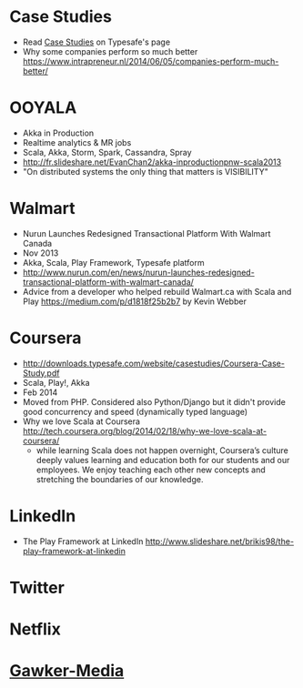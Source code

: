 Case Studies
======
* Read [Case Studies](http://www.typesafe.com/company/casestudies) on Typesafe's page
* Why some companies perform so much better https://www.intrapreneur.nl/2014/06/05/companies-perform-much-better/

OOYALA
======
* Akka in Production
* Realtime analytics & MR jobs
* Scala, Akka, Storm, Spark, Cassandra, Spray
* http://fr.slideshare.net/EvanChan2/akka-inproductionpnw-scala2013
* "On distributed systems the only thing that matters is VISIBILITY"

Walmart
=======
* Nurun Launches Redesigned Transactional Platform With Walmart Canada
* Nov 2013
* Akka, Scala, Play Framework, Typesafe platform
* http://www.nurun.com/en/news/nurun-launches-redesigned-transactional-platform-with-walmart-canada/
* Advice from a developer who helped rebuild Walmart.ca with Scala and Play https://medium.com/p/d1818f25b2b7 by Kevin Webber

Coursera
========
* http://downloads.typesafe.com/website/casestudies/Coursera-Case-Study.pdf
* Scala, Play!, Akka
* Feb 2014
* Moved from PHP. Considered also Python/Django but it didn't provide good concurrency and speed (dynamically typed language)
* Why we love Scala at Coursera http://tech.coursera.org/blog/2014/02/18/why-we-love-scala-at-coursera/
  * while learning Scala does not happen overnight, Coursera’s culture deeply values learning and education both for our students and our employees. We enjoy teaching each other new concepts and stretching the boundaries of our knowledge.

LinkedIn
========
* The Play Framework at LinkedIn http://www.slideshare.net/brikis98/the-play-framework-at-linkedin 

Twitter
=======

Netflix
=======

[Gawker-Media](http://downloads.typesafe.com/website/casestudies/Gawker-Media-Case-Study.pdf)
=============
